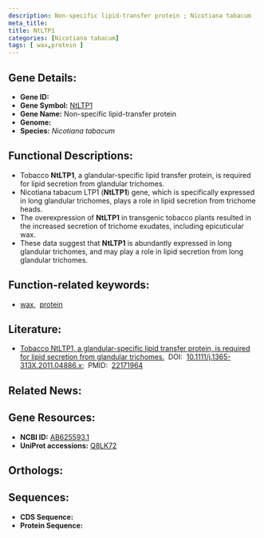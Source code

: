 ```yaml
---
description: Non-specific lipid-transfer protein ; Nicotiana tabacum
meta_title:
title: NtLTP1
categories: [Nicotiana tabacum]
tags: [ wax,protein ]
---
```


## Gene Details:
- **Gene ID:** []()
- **Gene Symbol:** <u>NtLTP1</u>
- **Gene Name:** Non-specific lipid-transfer protein
- **Genome:** 
- **Species:** *Nicotiana tabacum*

## Functional Descriptions:
   - Tobacco **NtLTP1**, a glandular-specific lipid transfer protein, is required for lipid secretion from glandular trichomes.
   - Nicotiana tabacum LTP1 (**NtLTP1**) gene, which is specifically expressed in long glandular trichomes, plays a role in lipid secretion from trichome heads.
   - The overexpression of **NtLTP1** in transgenic tobacco plants resulted in the increased secretion of trichome exudates, including epicuticular wax.
   - These data suggest that **NtLTP1** is abundantly expressed in long glandular trichomes, and may play a role in lipid secretion from long glandular trichomes.

## Function-related keywords:
   - [wax](/tags/wax/),&nbsp;&nbsp;[protein](/tags/protein/)

## Literature:
   - [Tobacco NtLTP1, a glandular-specific lipid transfer protein, is required for lipid secretion from glandular trichomes.](https://www.doi.org/10.1111/j.1365-313X.2011.04886.x)&nbsp;&nbsp;DOI:&nbsp;&nbsp;[10.1111/j.1365-313X.2011.04886.x](https://www.doi.org/10.1111/j.1365-313X.2011.04886.x);&nbsp;&nbsp;PMID:&nbsp;&nbsp;[22171964](https://pubmed.ncbi.nlm.nih.gov/22171964/)

## Related News:

## Gene Resources:
- **NCBI ID:**  [AB625593.1](https://www.ncbi.nlm.nih.gov/search/all/?term=AB625593.1)
- **UniProt accessions:**  [Q8LK72](https://www.uniprot.org/uniprotkb/Q8LK72/entry)

## Orthologs:

## Sequences:
- **CDS Sequence:**
- **Protein Sequence:**
